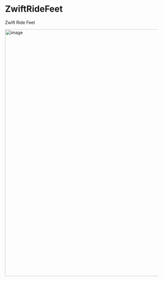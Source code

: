 # ZwiftRideFeet
Zwift Ride Feet

<img width="811" alt="image" src="https://github.com/user-attachments/assets/60085889-7646-4b04-9c15-f1290be98ec7" />



